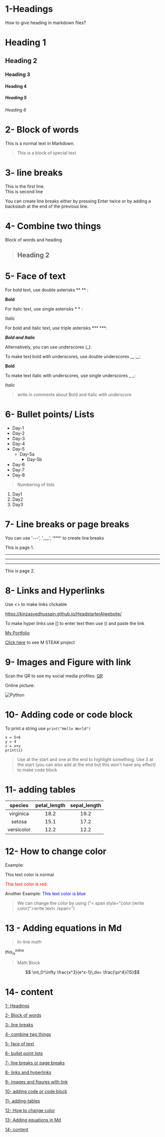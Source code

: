 #  1-Headings

How to give heading in markdown files?

# Heading 1
## Heading 2
### Heading 3
#### Heading 4
##### Heading 5
###### Heading 6

# 2- Block of words
 
This is a normal text in Markdown.

> This is a block of special text

# 3- line breaks
This is the first line.\
This is second line

 You can create line breaks either by pressing Enter twice or by adding a backslash at the end of the previous line.

 # 4- Combine two things

 Block of words and heading

 > ## Heading 2

 # 5- Face of text

For bold text, use double asterisks **  ** :
 
 **Bold**
 
For italic text, use single asterisks * * :
 
 *Italic*
 
For bold and italic text, use triple asterisks *** ***:
 
 ***Bold and Italic***
  
Alternatively, you can use underscores (_):

To make text bold with underscores, use double underscores __  __:

  __Bold__ 

To make text italic with underscores, use single underscores _  _:
 
  _Italic_

> write in comments about Bold and Italic with underscore

# 6- Bullet points/ Lists

- Day-1
- Day-2
- Day-3
- Day-4
- Day-5
     - Day-5a
       - Day-5b
- Day-6
- Day-7
- Day-8

> Numbering of lists

1. Day1
2. Day2
3. Day3

# 7- Line breaks or page breaks
You can use '---', '___', '***' to create line breaks

This is page 1.

---
___
***
This is page 2.

# 8- Links and Hyperlinks

Use <> to make links clickable

<https://kinzasyedhussain.github.io/HeadstarterAIwebsite/>

To make hyper links use [] to enter text  then use () and paste the link

[My Portfolio](https://kinzasyedhussain.github.io/HeadstarterAIwebsite/)

[Click here](https://www.youtube.com/watch?v=2ox6xg8MRb8) to see  M STEAK project 

#  9- Images and Figure with link

Scan the QR to see my social media profiles:
[QR](kinzasyed.png)

Online picture:

![Python](https://www.google.com/search?sca_esv=e058c774e46ad98b&q=python&udm=2&fbs=AEQNm0Aa4sjWe7Rqy32pFwRj0UkWd8nbOJfsBGGB5IQQO6L3J603JUkR9Y5suk8yuy50qOYMMWTNCTu57lKPsZpPcfqPO_IpBTFq5Iu5fjJcS9zeIjPFJUv87eZfN29UFdVUPMDQu7RK9R_bUPLOf1fjQfA8iavGDDNI4XAiPb7CBH_tYixgN7oUspZLXXXsRkqTIf5aqMzAsa5BiGd_cq9iXccaPMpaPw&sa=X&sqi=2&ved=2ahUKEwjt89D-3YiKAxVkXEEAHT9aNogQtKgLegQIIBAB#vhid=d9uJ345GhR30XM&vssid=mosaic)

# 10- Adding code or code block

To print a string use  `print("Hello World")`

```
x = 5+6
y = 4
z = x+y
print(z)
```
> Use at the start and one at the end to highlight something. Use 3  at the start (you can also add at the end but this won't have any effect) to make code block 

# 11- adding tables

| species | petal_length | sepal_length|
| :-------: | :------------: | :-----------: |
|virginica | 18.2 |19.2 |
| setosa | 15.1 | 17.2 |
| versicolor | 12.2 | 12.2 |

# 12- How to change color

Example:

This text color is normal

<span style="color:red">
This text color is red
</span>


Another Example:
<span style="color:blue">
This text color is blue
</span>



> We can change the color by using ("< span style="color:(write color)">write text< /span>")

# 13 - Adding equations in Md
> In-line math

$this_{is}^{inline}$

> Math Block

$$ \int_0^\infty \frac{x^3}{e^x-1}\,dx= \frac{\pi^4}{15}$$


# 14- content

[1- Headings](#1--Headings)

[2- Block of words](#2--block-of-words)

[3- line breaks ](#3--line-breaks)

[4- combine two things](#4--combine-two-things)

[5- face of text](#5--face-of-text)

[6- bullet point lists ](#6--bullet-points-lists)

[7- line breaks or page breaks](#7--line-breaks-or-page-breaks)

[8- links and hyperlinks](#8--links-and-hyperlinks)

[9- images and figures with link](#9--images-and-figure-with-link)

[10- adding code or code block](#10--adding-code-or-code-block)

[11- adding-tables](#11--adding-tables)

[12- How to change color](#12--how-to-change-color)

[13- Adding equations in Md](#13---adding-equations-in-md)

[14- content](#14--content)



